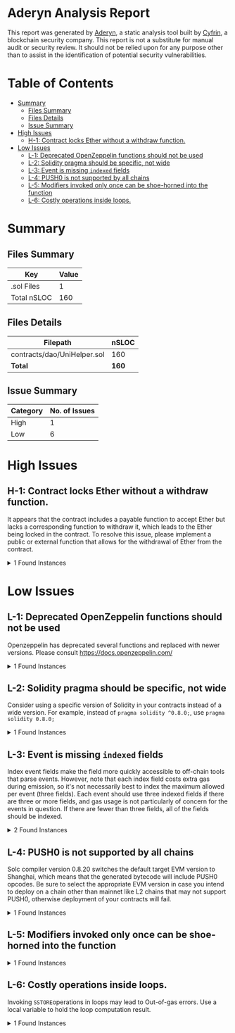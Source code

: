 # Aderyn Analysis Report

This report was generated by [Aderyn](https://github.com/Cyfrin/aderyn), a static analysis tool built by [Cyfrin](https://cyfrin.io), a blockchain security company. This report is not a substitute for manual audit or security review. It should not be relied upon for any purpose other than to assist in the identification of potential security vulnerabilities.
# Table of Contents

- [Summary](#summary)
  - [Files Summary](#files-summary)
  - [Files Details](#files-details)
  - [Issue Summary](#issue-summary)
- [High Issues](#high-issues)
  - [H-1: Contract locks Ether without a withdraw function.](#h-1-contract-locks-ether-without-a-withdraw-function)
- [Low Issues](#low-issues)
  - [L-1: Deprecated OpenZeppelin functions should not be used](#l-1-deprecated-openzeppelin-functions-should-not-be-used)
  - [L-2: Solidity pragma should be specific, not wide](#l-2-solidity-pragma-should-be-specific-not-wide)
  - [L-3: Event is missing `indexed` fields](#l-3-event-is-missing-indexed-fields)
  - [L-4: PUSH0 is not supported by all chains](#l-4-push0-is-not-supported-by-all-chains)
  - [L-5: Modifiers invoked only once can be shoe-horned into the function](#l-5-modifiers-invoked-only-once-can-be-shoe-horned-into-the-function)
  - [L-6: Costly operations inside loops.](#l-6-costly-operations-inside-loops)


# Summary

## Files Summary

| Key | Value |
| --- | --- |
| .sol Files | 1 |
| Total nSLOC | 160 |


## Files Details

| Filepath | nSLOC |
| --- | --- |
| contracts/dao/UniHelper.sol | 160 |
| **Total** | **160** |


## Issue Summary

| Category | No. of Issues |
| --- | --- |
| High | 1 |
| Low | 6 |


# High Issues

## H-1: Contract locks Ether without a withdraw function.

It appears that the contract includes a payable function to accept Ether but lacks a corresponding function to withdraw it, which leads to the Ether being locked in the contract. To resolve this issue, please implement a public or external function that allows for the withdrawal of Ether from the contract.

<details><summary>1 Found Instances</summary>


- Found in contracts/dao/UniHelper.sol [Line: 12](../contracts/dao/UniHelper.sol#L12)

	```solidity
	contract UniHelper is IUniHelper, ReentrancyGuard {
	```

</details>



# Low Issues

## L-1: Deprecated OpenZeppelin functions should not be used

Openzeppelin has deprecated several functions and replaced with newer versions. Please consult https://docs.openzeppelin.com/

<details><summary>1 Found Instances</summary>


- Found in contracts/dao/UniHelper.sol [Line: 178](../contracts/dao/UniHelper.sol#L178)

	```solidity
	            Helper.safeApprove(_token, _spender, _amount);
	```

</details>



## L-2: Solidity pragma should be specific, not wide

Consider using a specific version of Solidity in your contracts instead of a wide version. For example, instead of `pragma solidity ^0.8.0;`, use `pragma solidity 0.8.0;`

<details><summary>1 Found Instances</summary>


- Found in contracts/dao/UniHelper.sol [Line: 2](../contracts/dao/UniHelper.sol#L2)

	```solidity
	pragma solidity ^0.8.4;
	```

</details>



## L-3: Event is missing `indexed` fields

Index event fields make the field more quickly accessible to off-chain tools that parse events. However, note that each index field costs extra gas during emission, so it's not necessarily best to index the maximum allowed per event (three fields). Each event should use three indexed fields if there are three or more fields, and gas usage is not particularly of concern for the events in question. If there are fewer than three fields, all of the fields should be indexed.

<details><summary>2 Found Instances</summary>


- Found in contracts/dao/UniHelper.sol [Line: 24](../contracts/dao/UniHelper.sol#L24)

	```solidity
	    event WhitelistUpdated(address indexed contract_, bool status);
	```

- Found in contracts/dao/UniHelper.sol [Line: 25](../contracts/dao/UniHelper.sol#L25)

	```solidity
	    event SwapExecuted(address indexed fromToken, address indexed toToken, uint256 amountIn, uint256 amountOut);
	```

</details>



## L-4: PUSH0 is not supported by all chains

Solc compiler version 0.8.20 switches the default target EVM version to Shanghai, which means that the generated bytecode will include PUSH0 opcodes. Be sure to select the appropriate EVM version in case you intend to deploy on a chain other than mainnet like L2 chains that may not support PUSH0, otherwise deployment of your contracts will fail.

<details><summary>1 Found Instances</summary>


- Found in contracts/dao/UniHelper.sol [Line: 2](../contracts/dao/UniHelper.sol#L2)

	```solidity
	pragma solidity ^0.8.4;
	```

</details>



## L-5: Modifiers invoked only once can be shoe-horned into the function



<details><summary>1 Found Instances</summary>


- Found in contracts/dao/UniHelper.sol [Line: 36](../contracts/dao/UniHelper.sol#L36)

	```solidity
	    modifier onlyDeployer() {
	```

</details>



## L-6: Costly operations inside loops.

Invoking `SSTORE`operations in loops may lead to Out-of-gas errors. Use a local variable to hold the loop computation result.

<details><summary>1 Found Instances</summary>


- Found in contracts/dao/UniHelper.sol [Line: 72](../contracts/dao/UniHelper.sol#L72)

	```solidity
	        for (uint256 i = 0; i < contracts.length; i++) {
	```

</details>



